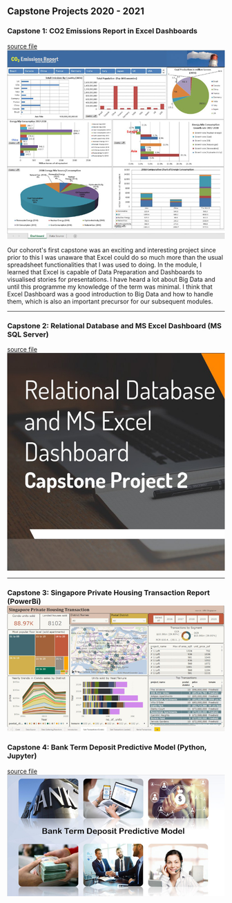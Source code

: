 ## Capstone Projects 2020 - 2021 

### Capstone 1: CO2 Emissions Report in Excel Dashboards 
[source file](pdf/capstone_two_co2_emissions_report.pdf)
<img src="images/capstone_one_edited.jpg?raw=true"/>
<p>Our cohorot's first capstone was an exciting and interesting project since prior to this I was unaware that Excel could do so much more than the usual spreadsheet functionalities that I was used to doing. In the module, I learned that Excel is capable of Data Preparation and Dashboards to visualised stories for presentations. I have heard a lot about Big Data and until this programme my knowledge of the term was minimal. I think that Excel Dashboard was a good introduction to Big Data and how to handle them, which is also an important precursor for our subsequent modules. </p>

---
### Capstone 2: Relational Database and MS Excel Dashboard (MS SQL Server)
[source file](pdf/capstone_two_newchic.pdf)
<img src="images/capstone_two_edited.jpg?raw=true"/>

---
### Capstone 3: Singapore Private Housing Transaction Report (PowerBi)<img src="images/capstone_three_edited.jpg?raw=true"/>

### Capstone 4: Bank Term Deposit Predictive Model (Python, Jupyter)
[source file](pdf/capstone_four_bank.pptx.pdf)
<img src="images/capstone_four_edited.jpg?raw=true"/>
